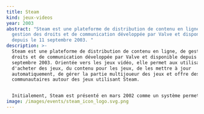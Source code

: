 ```yaml
---
title: Steam
kind: jeux-videos
year: 2003
abstract: "Steam est une plateforme de distribution de contenu en ligne, de
  gestion des droits et de communication développée par Valve et disponible
  depuis le 11 septembre 2003. "
description: >-
  Steam est une plateforme de distribution de contenu en ligne, de gestion des
  droits et de communication développée par Valve et disponible depuis le 11
  septembre 2003. Orientée vers les jeux vidéo, elle permet aux utilisateurs
  d'acheter des jeux, du contenu pour les jeux, de les mettre à jour
  automatiquement, de gérer la partie multijoueur des jeux et offre des outils
  communautaires autour des jeux utilisant Steam.


  Initialement, Steam est présenté en mars 2002 comme un système permettant de simplifier la diffusion de contenu. Le client devait permettre l'automatisation de la mise à jour des jeux, notamment Counter-Strike, mais aussi, leur téléchargement. Il devait aussi remplacer le système multijoueur de Half-Life, WON, afin d'assurer une indépendance de Valve par rapport à son éditeur d'alors, Sierra.
image: /images/events/steam_icon_logo.svg.png
---
```

